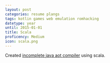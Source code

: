 ```yaml
---
layout: post
categories: resume plangs
tags: kotlin games web emulation romhacking
datetype: year
until: 2015-01-01
title: Scala
proficency: Medium
icon: scala.png
---
```


Created [incomplete java aot compiler](https://github.com/soywiz/java-aot) using scala.
